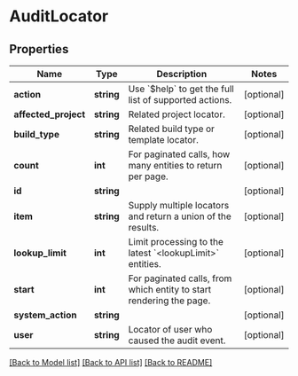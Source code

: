 # AuditLocator

## Properties
Name | Type | Description | Notes
------------ | ------------- | ------------- | -------------
**action** | **string** | Use &#x60;$help&#x60; to get the full list of supported actions. | [optional] 
**affected_project** | **string** | Related project locator. | [optional] 
**build_type** | **string** | Related build type or template locator. | [optional] 
**count** | **int** | For paginated calls, how many entities to return per page. | [optional] 
**id** | **string** |  | [optional] 
**item** | **string** | Supply multiple locators and return a union of the results. | [optional] 
**lookup_limit** | **int** | Limit processing to the latest &#x60;&lt;lookupLimit&gt;&#x60; entities. | [optional] 
**start** | **int** | For paginated calls, from which entity to start rendering the page. | [optional] 
**system_action** | **string** |  | [optional] 
**user** | **string** | Locator of user who caused the audit event. | [optional] 

[[Back to Model list]](../README.md#documentation-for-models) [[Back to API list]](../README.md#documentation-for-api-endpoints) [[Back to README]](../README.md)


